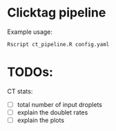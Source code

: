 # Clicktag pipeline 


Example usage:
```bash
Rscript ct_pipeline.R config.yaml
```


# TODOs:

CT stats: 
- [ ] total number of input droplets  
- [ ] explain the doublet rates   
- [ ] explain the plots   
